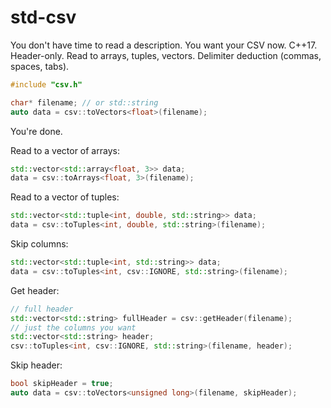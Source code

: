 # std-csv
You don't have time to read a description. You want your CSV now. C++17. Header-only. Read to arrays, tuples, vectors. Delimiter deduction (commas, spaces, tabs).

```cpp
#include "csv.h"

char* filename; // or std::string
auto data = csv::toVectors<float>(filename);
```
You're done.

Read to a vector of arrays:
```cpp
std::vector<std::array<float, 3>> data;
data = csv::toArrays<float, 3>(filename);
```

Read to a vector of tuples:
```cpp
std::vector<std::tuple<int, double, std::string>> data;
data = csv::toTuples<int, double, std::string>(filename);
```

Skip columns:
```cpp
std::vector<std::tuple<int, std::string>> data;
data = csv::toTuples<int, csv::IGNORE, std::string>(filename);
```

Get header:
```cpp
// full header
std::vector<std::string> fullHeader = csv::getHeader(filename);
// just the columns you want
std::vector<std::string> header;
csv::toTuples<int, csv::IGNORE, std::string>(filename, header);
```

Skip header:
```cpp
bool skipHeader = true;
auto data = csv::toVectors<unsigned long>(filename, skipHeader);
```
